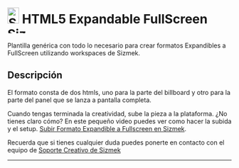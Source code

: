 # <a href="https://platform.sizmek.com"><img src="http://www.sizmek.es/eb/users/javiegido_/__logos/HTML5.png" alt="Sizmek" width="26" height="36" /></a> HTML5 Expandable FullScreen <a href="https://platform.sizmek.com"><img src="http://www.sizmek.es/eb/users/javiegido_/__logos/logo-dark.png" alt="Sizmek" width="57" height="15" /></a>

Plantilla genérica con todo lo necesario para crear formatos Expandibles a FullScreen utilizando workspaces de Sizmek.

## Descripción

El formato consta de dos htmls, uno para la parte del billboard y otro para la parte del panel que se lanza a pantalla completa.

Cuando tengas terminada la creatividad, sube la pieza a la plataforma. ¿No tienes claro cómo? En este pequeño video puedes ver como hacer la subida y el setup. [Subir Formato Expandible a Fullscreen en Sizmek](https://drive.google.com/a/sizmek.com/uc?id=1oOzF-i5tdgFwFSM9xQdeg5acoYX1l8Mx).

Recuerda que si tienes cualquier duda puedes ponerte en contacto con el equipo de <a href="mailto:creativesupport-spain@sizmek.com">Soporte Creativo de Sizmek</a>

***